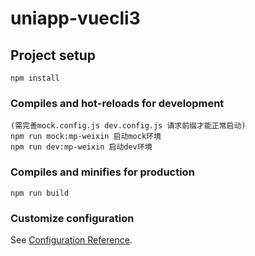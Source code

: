 # uniapp-vuecli3

## Project setup
```
npm install
```

### Compiles and hot-reloads for development
```
(需完善mock.config.js dev.config.js 请求前缀才能正常启动)
npm run mock:mp-weixin 启动mock环境
npm run dev:mp-weixin 启动dev环境

```

### Compiles and minifies for production
```
npm run build
```

### Customize configuration
See [Configuration Reference](https://cli.vuejs.org/config/).
